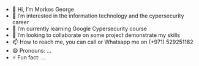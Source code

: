- 👋 Hi, I’m Morkos George
- 👀 I’m interested in the information technology and the cypersecurity career
- 🌱 I’m currently learning Google Cypersecurity course 
- 💞️ I’m looking to collaborate on some project demonstrate my skills
- 📫 How to reach me, you can call or Whatsapp me on (+971) 529251182
- 😄 Pronouns: ...
- ⚡ Fun fact: ...

<!---
MGeorge16/MGeorge16 is a ✨ special ✨ repository because its `README.md` (this file) appears on your GitHub profile.
You can click the Preview link to take a look at your changes.
--->
